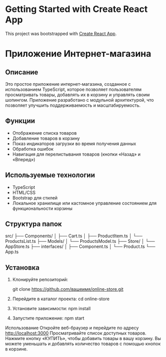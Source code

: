 # Getting Started with Create React App

This project was bootstrapped with [Create React App](https://github.com/facebook/create-react-app).


# Приложение Интернет-магазина

## Описание

Это простое приложение интернет-магазина, созданное с использованием TypeScript, которое 
позволяет пользователям просматривать товары, добавлять их в корзину и управлять своим шопингом.
Приложение разработано с модульной архитектурой, что позволяет улучшить поддерживаемость и масштабируемость.

## Функции

- Отображение списка товаров
- Добавление товаров в корзину
- Показ индикаторов загрузки во время получения данных
- Обработка ошибок
- Навигация для перелистывания товаров (кнопки «Назад» и «Вперед»)

## Используемые технологии

- TypeScript
- HTML/CSS
- Bootstrap для стилей
- Локальное хранилище или кастомное управление состоянием для функциональности корзины

## Структура папок

src/ ├── Components/ │ ├── Cart.ts │ ├── ProductItem.ts │ └── ProductsList.ts ├── Models/ │
└── ProductsModel.ts ├── Store/ │ └── AppStore.ts ├── interfaces/ │ ├── Component.ts │
└── Product.ts └── App.ts

## Установка

1. Клонируйте репозиторий:
   
   git clone https://github.com/вашеимя/online-store.git

2. Перейдите в каталог проекта:
cd online-store

3.  Установите зависимости:
npm install

4.  Запустите приложение:
npm start

Использование
Откройте веб-браузер и перейдите по адресу  [http://localhost:3000](http://localhost:3000) 
Просматривайте список доступных товаров.
Нажмите кнопку «КУПИТЬ», чтобы добавить товары в вашу корзину.
Вы можете уменьшать и добавлять количество товаров с помощью кнопок в корзине.



 
 
